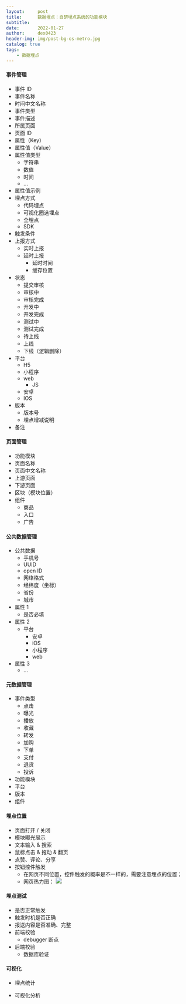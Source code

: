```yaml
---
layout:     post
title:      数据埋点：自研埋点系统的功能模块
subtitle:   
date:       2022-01-27
author:     dex0423
header-img: img/post-bg-os-metro.jpg
catalog: true
tags:
    - 数据埋点
---
```



#### 事件管理

- 事件 ID
- 事件名称
- 时间中文名称
- 事件类型
- 事件描述
- 所属页面
- 页面 ID
- 属性（Key）
- 属性值（Value）
- 属性值类型
  - 字符串
  - 数值
  - 时间
  - ...
- 属性值示例
- 埋点方式
  - 代码埋点
  - 可视化圈选埋点
  - 全埋点
  - SDK
- 触发条件
- 上报方式
  - 实时上报
  - 延时上报
    - 延时时间
    - 缓存位置
- 状态
  - 提交审核
  - 审核中
  - 审核完成
  - 开发中
  - 开发完成
  - 测试中
  - 测试完成
  - 待上线
  - 上线
  - 下线（逻辑删除）
- 平台
  - H5
  - 小程序
  - web
    - JS
  - 安卓
  - IOS
- 版本
  - 版本号
  - 埋点增减说明
- 备注

#### 页面管理

- 功能模块
- 页面名称
- 页面中文名称
- 上游页面
- 下游页面
- 区块（模块位置）
- 组件
  - 商品
  - 入口
  - 广告

#### 公共数据管理

- 公共数据
  - 手机号
  - UUID
  - open ID
  - 网络格式
  - 经纬度（坐标）
  - 省份
  - 城市
- 属性 1
  - 是否必填
- 属性 2
  - 平台
    - 安卓
    - iOS
    - 小程序
    - web
- 属性 3
  - ...

#### 元数据管理
  
- 事件类型
  - 点击
  - 曝光
  - 播放
  - 收藏
  - 转发
  - 加购
  - 下单
  - 支付
  - 退货
  - 投诉
- 功能模块
- 平台
- 版本
- 组件

#### 埋点位置

- 页面打开 / 关闭
- 模块曝光展示
- 文本输入 & 搜索
- 鼠标点击 & 拖动 & 翻页
- 点赞、评论、分享
- 按钮控件触发
  - 在网页不同位置，控件触发的概率是不一样的，需要注意埋点的位置；
  - 网页热力图：
    ![]({{site.baseurl}}/img-post/数据埋点-1.png)

#### 埋点测试

- 是否正常触发
- 触发时机是否正确
- 报送内容是否准确、完整
- 前端校验
  - debugger 断点
- 后端校验
  - 数据库验证

#### 可视化

- 埋点统计

- 可视化分析


